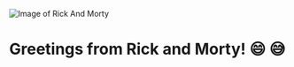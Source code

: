 
![Image of Rick And Morty](https://cdn-images-1.medium.com/max/900/1*cBie_JM1QFY78KfvOw2GoQ.png)
# Greetings from Rick and Morty! :smile: :sweat_smile:
